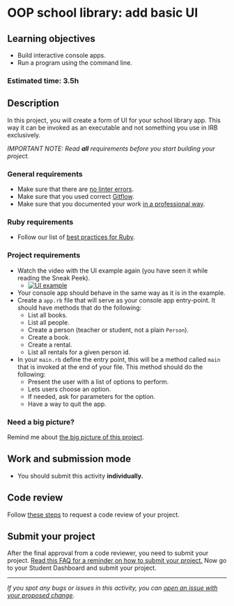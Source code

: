 # OOP school library: add basic UI

## Learning objectives
- Build interactive console apps.
- Run a program using the command line.

### Estimated time: 3.5h

## Description
In this project, you will create a form of UI for your school library app. This way it can be invoked as an executable and not something you use in IRB exclusively.

*IMPORTANT NOTE: Read **all** requirements before you start building your project.*

### General requirements

- Make sure that there are [no linter errors](https://github.com/microverseinc/linters-config).
- Make sure that you used correct [Gitflow](https://github.com/microverseinc/curriculum-transversal-skills/blob/main/git-github/articles/gitflow.md).
- Make sure that you documented your work [in a professional way](https://github.com/microverseinc/curriculum-transversal-skills/blob/main/documentation/articles/professional_repo_rules.md).

### Ruby requirements
- Follow our list of [best practices for Ruby](https://github.com/microverseinc/curriculum-ruby/blob/main/articles/ruby_best_practices.md).

### Project requirements
- Watch the video with the UI example again (you have seen it while reading the Sneak Peek).
    - [![UI example](https://img.youtube.com/vi/vkkgrhD6aXQ/0.jpg)](https://www.youtube.com/watch?v=vkkgrhD6aXQ)
- Your console app should behave in the same way as it is in the example.
- Create a `app.rb` file that will serve as your console app entry-point. It should have methods that do the following:
  - List all books.
  - List all people.
  - Create a person (teacher or student, not a plain `Person`).
  - Create a book.
  - Create a rental.
  - List all rentals for a given person id.
- In your `main.rb` define the entry point, this will be a method called `main` that is invoked at the end of your file. This method should do the following:
  - Present the user with a list of options to perform.
  - Lets users choose an option.
  - If needed, ask for parameters for the option.
  - Have a way to quit the app.

### Need a big picture?

Remind me about [the big picture of this project](./sneak_peek.md).

## Work and submission mode

- You should submit this activity **individually.**

## Code review

Follow [these steps](https://github.com/microverseinc/curriculum-transversal-skills/blob/main/code-review/articles/how_to_ask_for_a_code_review.md) to request a code review of your project.

## Submit your project

After the final approval from a code reviewer, you need to submit your project.
[Read this FAQ for a reminder on how to submit your project.](https://microverse.zendesk.com/hc/en-us/articles/360061344234)
Now go to your Student Dashboard and submit your project.

------

_If you spot any bugs or issues in this activity, you can [open an issue with your proposed change](https://github.com/microverseinc/curriculum-transversal-skills/blob/main/git-github/articles/open_issue.md)._
